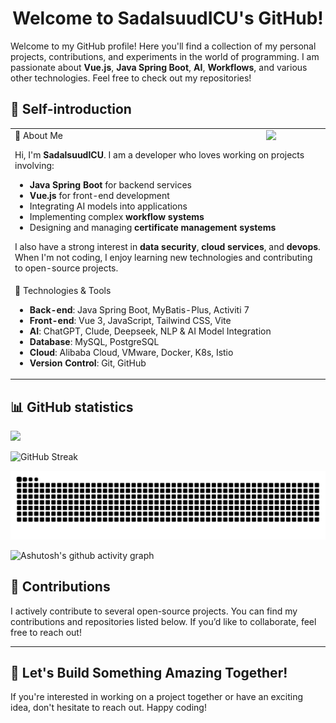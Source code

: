 <h1 style="text-align: center;">Welcome to SadalsuudICU's GitHub!</h1>

Welcome to my GitHub profile! Here you'll find a collection of my personal projects, contributions, and experiments in the world of programming. I am passionate about **Vue.js**, **Java Spring Boot**, **AI**, **Workflows**, and various other technologies. Feel free to check out my repositories!

## 🤺 Self-introduction

<table>
<tr><td>
📖 About Me
<img align="right" width="88" src="https://avatars.githubusercontent.com/u/45090349?v=4" />

Hi, I'm **SadalsuudICU**. I am a developer who loves working on projects involving:
- **Java Spring Boot** for backend services
- **Vue.js** for front-end development
- Integrating AI models into applications
- Implementing complex **workflow systems**
- Designing and managing **certificate management systems**

I also have a strong interest in **data security**, **cloud services**, and **devops**. When I'm not coding, I enjoy learning new technologies and contributing to open-source projects.
</td></tr>

<tr><td>
🔧 Technologies & Tools

- **Back-end**: Java Spring Boot, MyBatis-Plus, Activiti 7
- **Front-end**: Vue 3, JavaScript, Tailwind CSS, Vite
- **AI**: ChatGPT, Clude, Deepseek, NLP & AI Model Integration
- **Database**: MySQL, PostgreSQL
- **Cloud**: Alibaba Cloud, VMware, Docker, K8s, Istio
- **Version Control**: Git, GitHub

</td></tr>

</table>



## 📊 GitHub statistics
<!-- GitHub 数据统计 -->

<!-- metrics 基础资料 -->
<img  src="/github-metrics.svg"/>

![GitHub Streak](https://github-readme-streak-stats-dusky-ten.vercel.app?user=SadalsuudICU&theme=dark&hide_border=true)


<picture>
  <source media="(prefers-color-scheme: dark)" srcset="https://raw.githubusercontent.com/SadalsuudICU/SadalsuudICU/output/github-contribution-grid-snake-dark.svg">
  <source media="(prefers-color-scheme: light)" srcset="https://raw.githubusercontent.com/SadalsuudICU/SadalsuudICU/output/github-contribution-grid-snake.svg">
  <img alt="github contribution grid snake animation" src="https://raw.githubusercontent.com/SadalsuudICU/SadalsuudICU/output/github-contribution-grid-snake.svg">
</picture>

![Ashutosh's github activity graph](https://github-readme-activity-graph.vercel.app/graph?username=SadalsuudICU&bg_color=100e0e&color=f2f2f2&line=f0a8eb&point=787878&area=true&hide_border=true)

## 💬 Contributions

I actively contribute to several open-source projects. You can find my contributions and repositories listed below. If you’d like to collaborate, feel free to reach out!

---

## 🚀 Let's Build Something Amazing Together!

If you're interested in working on a project together or have an exciting idea, don't hesitate to reach out. Happy coding!

